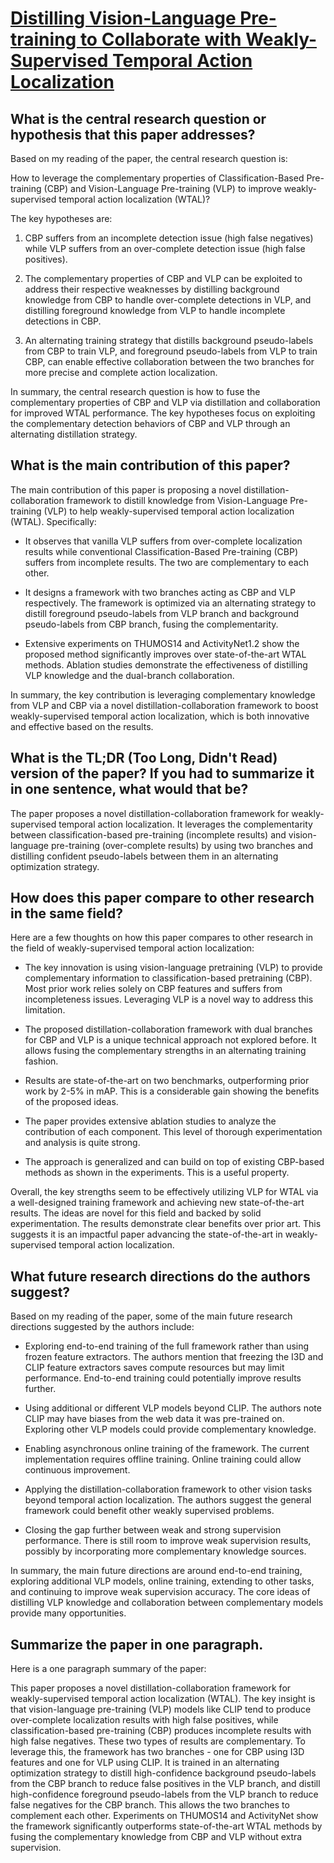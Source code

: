 # [Distilling Vision-Language Pre-training to Collaborate with   Weakly-Supervised Temporal Action Localization](https://arxiv.org/abs/2212.09335)

## What is the central research question or hypothesis that this paper addresses?

 Based on my reading of the paper, the central research question is: 

How to leverage the complementary properties of Classification-Based Pre-training (CBP) and Vision-Language Pre-training (VLP) to improve weakly-supervised temporal action localization (WTAL)?

The key hypotheses are:

1) CBP suffers from an incomplete detection issue (high false negatives) while VLP suffers from an over-complete detection issue (high false positives). 

2) The complementary properties of CBP and VLP can be exploited to address their respective weaknesses by distilling background knowledge from CBP to handle over-complete detections in VLP, and distilling foreground knowledge from VLP to handle incomplete detections in CBP.

3) An alternating training strategy that distills background pseudo-labels from CBP to train VLP, and foreground pseudo-labels from VLP to train CBP, can enable effective collaboration between the two branches for more precise and complete action localization.

In summary, the central research question is how to fuse the complementary properties of CBP and VLP via distillation and collaboration for improved WTAL performance. The key hypotheses focus on exploiting the complementary detection behaviors of CBP and VLP through an alternating distillation strategy.


## What is the main contribution of this paper?

 The main contribution of this paper is proposing a novel distillation-collaboration framework to distill knowledge from Vision-Language Pre-training (VLP) to help weakly-supervised temporal action localization (WTAL). Specifically:

- It observes that vanilla VLP suffers from over-complete localization results while conventional Classification-Based Pre-training (CBP) suffers from incomplete results. The two are complementary to each other.

- It designs a framework with two branches acting as CBP and VLP respectively. The framework is optimized via an alternating strategy to distill foreground pseudo-labels from VLP branch and background pseudo-labels from CBP branch, fusing the complementarity.  

- Extensive experiments on THUMOS14 and ActivityNet1.2 show the proposed method significantly improves over state-of-the-art WTAL methods. Ablation studies demonstrate the effectiveness of distilling VLP knowledge and the dual-branch collaboration.

In summary, the key contribution is leveraging complementary knowledge from VLP and CBP via a novel distillation-collaboration framework to boost weakly-supervised temporal action localization, which is both innovative and effective based on the results.


## What is the TL;DR (Too Long, Didn't Read) version of the paper? If you had to summarize it in one sentence, what would that be?

 The paper proposes a novel distillation-collaboration framework for weakly-supervised temporal action localization. It leverages the complementarity between classification-based pre-training (incomplete results) and vision-language pre-training (over-complete results) by using two branches and distilling confident pseudo-labels between them in an alternating optimization strategy.


## How does this paper compare to other research in the same field?

 Here are a few thoughts on how this paper compares to other research in the field of weakly-supervised temporal action localization:

- The key innovation is using vision-language pretraining (VLP) to provide complementary information to classification-based pretraining (CBP). Most prior work relies solely on CBP features and suffers from incompleteness issues. Leveraging VLP is a novel way to address this limitation. 

- The proposed distillation-collaboration framework with dual branches for CBP and VLP is a unique technical approach not explored before. It allows fusing the complementary strengths in an alternating training fashion.

- Results are state-of-the-art on two benchmarks, outperforming prior work by 2-5% in mAP. This is a considerable gain showing the benefits of the proposed ideas.

- The paper provides extensive ablation studies to analyze the contribution of each component. This level of thorough experimentation and analysis is quite strong.

- The approach is generalized and can build on top of existing CBP-based methods as shown in the experiments. This is a useful property.

Overall, the key strengths seem to be effectively utilizing VLP for WTAL via a well-designed training framework and achieving new state-of-the-art results. The ideas are novel for this field and backed by solid experimentation. The results demonstrate clear benefits over prior art. This suggests it is an impactful paper advancing the state-of-the-art in weakly-supervised temporal action localization.


## What future research directions do the authors suggest?

 Based on my reading of the paper, some of the main future research directions suggested by the authors include:

- Exploring end-to-end training of the full framework rather than using frozen feature extractors. The authors mention that freezing the I3D and CLIP feature extractors saves compute resources but may limit performance. End-to-end training could potentially improve results further.

- Using additional or different VLP models beyond CLIP. The authors note CLIP may have biases from the web data it was pre-trained on. Exploring other VLP models could provide complementary knowledge. 

- Enabling asynchronous online training of the framework. The current implementation requires offline training. Online training could allow continuous improvement.

- Applying the distillation-collaboration framework to other vision tasks beyond temporal action localization. The authors suggest the general framework could benefit other weakly supervised problems.

- Closing the gap further between weak and strong supervision performance. There is still room to improve weak supervision results, possibly by incorporating more complementary knowledge sources.

In summary, the main future directions are around end-to-end training, exploring additional VLP models, online training, extending to other tasks, and continuing to improve weak supervision accuracy. The core ideas of distilling VLP knowledge and collaboration between complementary models provide many opportunities.


## Summarize the paper in one paragraph.

 Here is a one paragraph summary of the paper:

This paper proposes a novel distillation-collaboration framework for weakly-supervised temporal action localization (WTAL). The key insight is that vision-language pre-training (VLP) models like CLIP tend to produce over-complete localization results with high false positives, while classification-based pre-training (CBP) produces incomplete results with high false negatives. These two types of results are complementary. To leverage this, the framework has two branches - one for CBP using I3D features and one for VLP using CLIP. It is trained in an alternating optimization strategy to distill high-confidence background pseudo-labels from the CBP branch to reduce false positives in the VLP branch, and distill high-confidence foreground pseudo-labels from the VLP branch to reduce false negatives for the CBP branch. This allows the two branches to complement each other. Experiments on THUMOS14 and ActivityNet show the framework significantly outperforms state-of-the-art WTAL methods by fusing the complementary knowledge from CBP and VLP without extra supervision.
